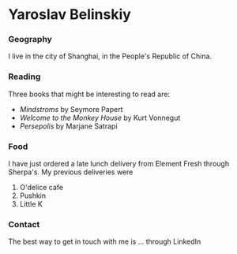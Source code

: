 # Yaroslav Belinskiy

### Geography

I live in the city  of Shanghai, in the People's Republic of China.

### Reading

Three books that might be interesting to read are: 

- *Mindstroms* by Seymore Papert
- *Welcome to the Monkey House* by Kurt Vonnegut
- *Persepolis*  by Marjane Satrapi

### Food

I have just ordered a late lunch delivery from Element Fresh through Sherpa's.
My previous deliveries were

1. O'delice cafe
2. Pushkin
3. Little K

### Contact

The best way to get in touch with me is ... through LinkedIn
